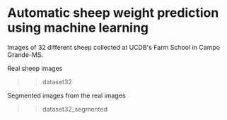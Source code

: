 # Automatic sheep weight prediction using machine learning

Images of 32 different sheep collected at UCDB's Farm School in Campo Grande-MS.

Real sheep images

>>dataset32

Segmented images from the real images

>>dataset32_segmented
